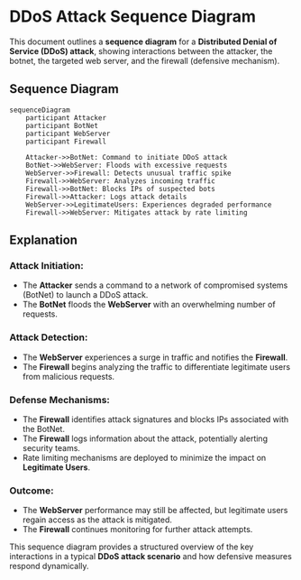 # DDoS Attack Sequence Diagram

This document outlines a **sequence diagram** for a **Distributed Denial of Service (DDoS) attack**, showing interactions between the attacker, the botnet, the targeted web server, and the firewall (defensive mechanism).

## Sequence Diagram

```mermaid
sequenceDiagram
    participant Attacker
    participant BotNet
    participant WebServer
    participant Firewall

    Attacker->>BotNet: Command to initiate DDoS attack
    BotNet->>WebServer: Floods with excessive requests
    WebServer->>Firewall: Detects unusual traffic spike
    Firewall->>WebServer: Analyzes incoming traffic
    Firewall->>BotNet: Blocks IPs of suspected bots
    Firewall->>Attacker: Logs attack details
    WebServer->>LegitimateUsers: Experiences degraded performance
    Firewall->>WebServer: Mitigates attack by rate limiting
```

## Explanation
### Attack Initiation:
- The **Attacker** sends a command to a network of compromised systems (BotNet) to launch a DDoS attack.
- The **BotNet** floods the **WebServer** with an overwhelming number of requests.

### Attack Detection:
- The **WebServer** experiences a surge in traffic and notifies the **Firewall**.
- The **Firewall** begins analyzing the traffic to differentiate legitimate users from malicious requests.

### Defense Mechanisms:
- The **Firewall** identifies attack signatures and blocks IPs associated with the BotNet.
- The **Firewall** logs information about the attack, potentially alerting security teams.
- Rate limiting mechanisms are deployed to minimize the impact on **Legitimate Users**.

### Outcome:
- The **WebServer** performance may still be affected, but legitimate users regain access as the attack is mitigated.
- The **Firewall** continues monitoring for further attack attempts.

This sequence diagram provides a structured overview of the key interactions in a typical **DDoS attack scenario** and how defensive measures respond dynamically.
